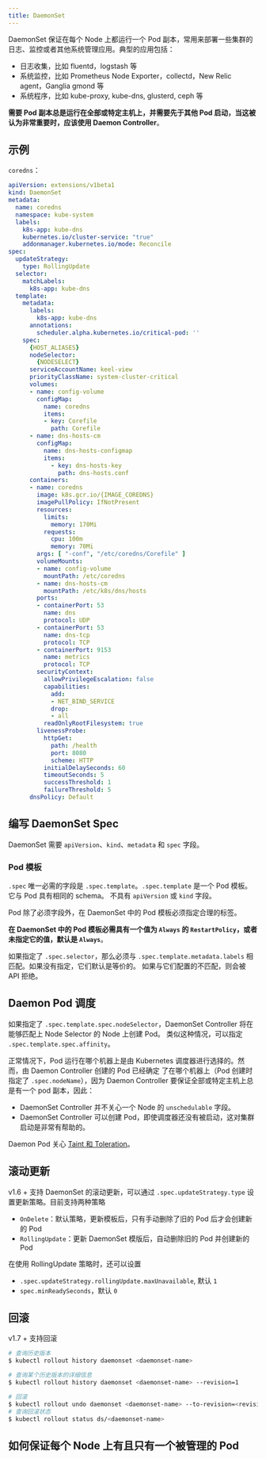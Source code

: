 ```yaml
---
title: DaemonSet
---
```



DaemonSet 保证在每个 Node 上都运行一个 Pod 副本，常用来部署一些集群的日志、监控或者其他系统管理应用。典型的应用包括：

- 日志收集，比如 fluentd，logstash 等
- 系统监控，比如 Prometheus Node Exporter，collectd，New Relic agent，Ganglia gmond 等
- 系统程序，比如 kube-proxy, kube-dns, glusterd, ceph 等

**需要 Pod 副本总是运行在全部或特定主机上，并需要先于其他 Pod 启动，当这被认为非常重要时，应该使用 Daemon Controller**。

## 示例

`coredns`：

```yml
apiVersion: extensions/v1beta1
kind: DaemonSet
metadata:
  name: coredns
  namespace: kube-system
  labels:
    k8s-app: kube-dns
    kubernetes.io/cluster-service: "true"
    addonmanager.kubernetes.io/mode: Reconcile
spec:
  updateStrategy:
    type: RollingUpdate
  selector:
    matchLabels:
      k8s-app: kube-dns
  template:
    metadata:
      labels:
        k8s-app: kube-dns
      annotations:
        scheduler.alpha.kubernetes.io/critical-pod: ''
    spec:
      {HOST_ALIASES}
      nodeSelector:
        {NODESELECT}
      serviceAccountName: keel-view
      priorityClassName: system-cluster-critical
      volumes:
      - name: config-volume
        configMap:
          name: coredns
          items:
          - key: Corefile
            path: Corefile
      - name: dns-hosts-cm
        configMap:
          name: dns-hosts-configmap
          items:
            - key: dns-hosts-key
              path: dns-hosts.conf
      containers:
      - name: coredns
        image: k8s.gcr.io/{IMAGE_COREDNS}
        imagePullPolicy: IfNotPresent
        resources:
          limits:
            memory: 170Mi
          requests:
            cpu: 100m
            memory: 70Mi
        args: [ "-conf", "/etc/coredns/Corefile" ]
        volumeMounts:
        - name: config-volume
          mountPath: /etc/coredns
        - name: dns-hosts-cm
          mountPath: /etc/k8s/dns/hosts
        ports:
        - containerPort: 53
          name: dns
          protocol: UDP
        - containerPort: 53
          name: dns-tcp
          protocol: TCP
        - containerPort: 9153
          name: metrics
          protocol: TCP
        securityContext:
          allowPrivilegeEscalation: false
          capabilities:
            add:
            - NET_BIND_SERVICE
            drop:
            - all
          readOnlyRootFilesystem: true
        livenessProbe:
          httpGet:
            path: /health
            port: 8080
            scheme: HTTP
          initialDelaySeconds: 60
          timeoutSeconds: 5
          successThreshold: 1
          failureThreshold: 5
      dnsPolicy: Default
```

## 编写 DaemonSet Spec

DaemonSet 需要 `apiVersion`、`kind`、`metadata` 和 `spec` 字段。

### Pod 模板

`.spec` 唯一必需的字段是 `.spec.template`。`.spec.template` 是一个 Pod 模板。 它与 Pod 具有相同的 schema。
不具有 `apiVersion` 或 `kind` 字段。

Pod 除了必须字段外，在 DaemonSet 中的 Pod 模板必须指定合理的标签。

**在 DaemonSet 中的 Pod 模板必需具有一个值为 `Always` 的 `RestartPolicy`，或者未指定它的值，默认是 `Always`**。

如果指定了 `.spec.selector`，那么必须与 `.spec.template.metadata.labels` 相匹配。如果没有指定，它们默认是等价的。
如果与它们配置的不匹配，则会被 API 拒绝。

## Daemon Pod 调度

如果指定了 `.spec.template.spec.nodeSelector`，DaemonSet Controller 将在能够匹配上 Node Selector 的 Node 上创建 Pod。
类似这种情况，可以指定 `.spec.template.spec.affinity`。

正常情况下，Pod 运行在哪个机器上是由 Kubernetes 调度器进行选择的。然而，由 Daemon Controller 创建的 Pod 已经确定
了在哪个机器上（Pod 创建时指定了 `.spec.nodeName`），因为 Daemon Controller 要保证全部或特定主机上总是有一个 pod 副本，因此：

- DaemonSet Controller 并不关心一个 Node 的 `unschedulable` 字段。
- DaemonSet Controller 可以创建 Pod，即使调度器还没有被启动，这对集群启动是非常有帮助的。

Daemon Pod 关心 [Taint 和 Toleration](../cluster/taint.html)。

## 滚动更新

v1.6 + 支持 DaemonSet 的滚动更新，可以通过 `.spec.updateStrategy.type` 设置更新策略。目前支持两种策略

- `OnDelete`：默认策略，更新模板后，只有手动删除了旧的 Pod 后才会创建新的 Pod
- `RollingUpdate`：更新 DaemonSet 模版后，自动删除旧的 Pod 并创建新的 Pod

在使用 RollingUpdate 策略时，还可以设置

- `.spec.updateStrategy.rollingUpdate.maxUnavailable`, 默认 `1`
- `spec.minReadySeconds`，默认 `0`

## 回滚

v1.7 + 支持回滚

```sh
# 查询历史版本
$ kubectl rollout history daemonset <daemonset-name>

# 查询某个历史版本的详细信息
$ kubectl rollout history daemonset <daemonset-name> --revision=1

# 回滚
$ kubectl rollout undo daemonset <daemonset-name> --to-revision=<revision>
# 查询回滚状态
$ kubectl rollout status ds/<daemonset-name>
```

## 如何保证每个 Node 上有且只有一个被管理的 Pod
